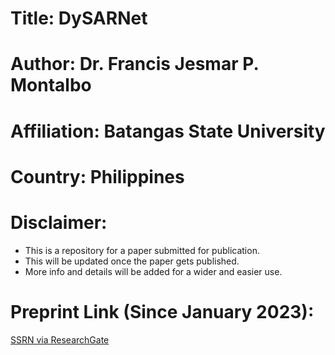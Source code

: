 # Title: DySARNet 
# Author: Dr. Francis Jesmar P. Montalbo
# Affiliation: Batangas State University
# Country: Philippines

# Disclaimer:
- This is a repository for a paper submitted for publication.
- This will be updated once the paper gets published. 
- More info and details will be added for a wider and easier use.

# Preprint Link (Since January 2023):
<a href=https://www.researchgate.net/publication/370642281_Dysarnet_A_Densely_Squeezed-and-Excited_Attention-Gated_Residual_Deep_Learning_Model_for_Dysarthric_Speech_Recognition_and_Severity_Estimation>SSRN via ResearchGate</a>
